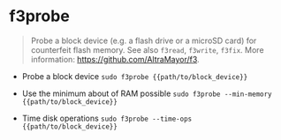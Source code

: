 # f3probe
> Probe a block device (e.g. a flash drive or a microSD card) for counterfeit flash memory.
> See also `f3read`, `f3write`, `f3fix`.
> More information: <https://github.com/AltraMayor/f3>.

- Probe a block device
`sudo f3probe {{path/to/block_device}}`

- Use the minimum about of RAM possible
`sudo f3probe --min-memory {{path/to/block_device}}`

- Time disk operations
`sudo f3probe --time-ops {{path/to/block_device}}`
